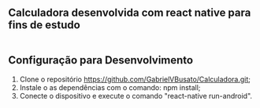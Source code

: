 ## Calculadora desenvolvida com react native para fins de estudo

<img source="./srcCalculator/img/calc.png"/>

## Configuração para Desenvolvimento

1. Clone o repositório https://github.com/GabrielVBusato/Calculadora.git;
2. Instale o as dependências com o comando: npm install;
3. Conecte o dispositivo e execute o comando "react-native run-android".


